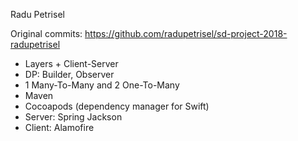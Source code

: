 Radu Petrisel

Original commits: https://github.com/radupetrisel/sd-project-2018-radupetrisel

- Layers + Client-Server
- DP: Builder, Observer
- 1 Many-To-Many and 2 One-To-Many
- Maven
- Cocoapods (dependency manager for Swift)
- Server: Spring
            Jackson
- Client: Alamofire            
